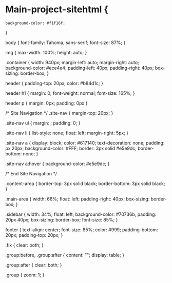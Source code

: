 # Main-project-sitehtml {
	background-color: #f1f16f;

}



body {
	font-family: Tahoma, sans-serif;
	font-size: 87%;
}

img {
	max-width: 100%;
	height: auto;
}

.container {
	width: 940px;
	margin-left: auto;
	margin-right: auto;
	background-color: #ece4e4;
	padding-left: 40px;
	padding-right: 40px;
	box-sizing: border-box;
}

header {
	padding-top: 20px;
	color: #b84d1c;
}

header h1 {
	margin: 0;
	font-weight: normal;
	font-size: 165%;
}

header p {
	margin: 0px;
	padding: 0px
}

/* Site Navigation */
.site-nav {
	margin-top: 20px;
}

.site-nav ul {
	margin: ;
	padding: 0;
}

.site-nav li {
	list-style: none;
	float: left;
	margin-right: 5px;
}

.site-nav a {
	display: block;
	color: #617140;
	text-decoration: none;
	padding: px 20px;
	background-color: #FFF;
	border: 3px solid #e5e9dc;
	border-bottom: none;
}

.site-nav a:hover {
	background-color: #e5e9dc;
}

/* End Site Navigation */












.content-area {
	border-top: 3px solid black;
	border-bottom: 3px solid black;
}

.main-area {
	width: 66%;
	float: left;
	padding-right: 40px;
	box-sizing: border-box;
}

.sidebar {
	width: 34%;
	float: left;
	background-color: #70736b;
	padding: 20px 40px;
	box-sizing: border-box;
	font-size: 85%;
}

footer {
	text-align: center;
	font-size: 85%;
	color: #999;
	padding-bottom: 20px;
	padding-top: 20px;
}

.fix {
	clear: both;
}

.group:before,
.group:after {
	content: "";
	display: table;
}

.group:after {
	clear: both;
}

.group {
	zoom: 1;
}
